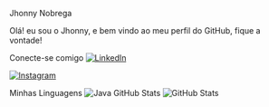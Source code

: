 
Jhonny Nobrega

Olá! eu sou o Jhonny, e bem vindo ao meu perfil do GitHub, fique a vontade!

Conecte-se comigo
[![LinkedIn](https://img.shields.io/badge/LinkedIn-5858FA?style=for-the-badge&logo=linkedin&logoColor=000)](https://www.linkedin.com/in/jhonny-nobrega-604842245/)

[![Instagram](https://img.shields.io/badge/Instagram-5858FA?style=for-the-badge&logo=instagram&logoColor=000)](https://www.instagram.com/eu_sou_o_jhonny/)

Minhas Linguagens
![Java](https://img.shields.io/badge/Java-000?style=for-the-badge&logo=java)
GitHub Stats
![GitHub Stats](https://github-readme-stats.vercel.app/api?username=jhonnynobrega&theme=transparent&bg_color=000&border_color=5858FA&show_icons=true&icon_color=5858FA&title_color=5858FAtext_color=58FAF4)


